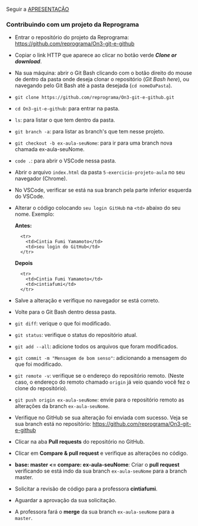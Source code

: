Seguir a <a href="https://docs.google.com/presentation/d/19pGo9F7-0Nh68SOtI3jMsQSb4CG-rJ2yR-2YSChcJb0/edit?usp=sharing" target="_blank">APRESENTAÇÃO</a>

### Contribuindo com um projeto da Reprograma
- Entrar o repositório do projeto da Reprograma: https://github.com/reprograma/On3-git-e-github
- Copiar o link HTTP que aparece ao clicar no botão verde ***Clone or download***.
- Na sua máquina: abrir o Git Bash clicando com o botão direito do mouse de dentro da pasta onde deseja clonar o repositório (*Git Bash here*), ou navegando pelo Git Bash até a pasta desejada (`cd nomeDaPasta`).
- `git clone https://github.com/reprograma/On3-git-e-github.git`
- `cd On3-git-e-github`: para entrar na pasta.
- `ls`: para listar o que tem dentro da pasta.
- `git branch -a`: para listar as branch's que tem nesse projeto.
- `git checkout -b ex-aula-seuNome`: para ir para uma branch nova chamada ex-aula-seuNome.
- `code .`: para abrir o VSCode nessa pasta.
- Abrir o arquivo `index.html` da pasta `5-exercicio-projeto-aula` no seu navegador (Chrome).
- No VSCode, verificar se está na sua branch pela parte inferior esquerda do VSCode.
- Alterar o código colocando `seu login GitHub` na `<td>` abaixo do seu nome.
  Exemplo:

  **Antes:**
    ```
      <tr>
        <td>Cintia Fumi Yamamoto</td>
        <td>seu login do GitHub</td>
      </tr>
    ```

  **Depois**
    ```
      <tr>
        <td>Cintia Fumi Yamamoto</td>
        <td>cintiafumi</td>
      </tr>
    ```
- Salve a alteração e verifique no navegador se está correto.
- Volte para o Git Bash dentro dessa pasta.
- `git diff`: verique o que foi modificado.
- `git status`: verifique o status do repositório atual.
- `git add --all`: adicione todos os arquivos que foram modificados.
- `git commit -m "Mensagem de bom senso"`: adicionando a mensagem do que foi modificado.
- `git remote -v`: verifique se o endereço do repositório remoto. (Neste caso, o endereço do remoto chamado `origin` já veio quando você fez o clone do repositório).
- `git push origin ex-aula-seuNome`: envie para o repositório remoto as alterações da branch `ex-aula-seuNome`.
- Verifique no GitHub se sua alteração foi enviada com sucesso. Veja se sua branch está no repositório: https://github.com/reprograma/On3-git-e-github
- Clicar na aba **Pull requests** do repositório no GitHub.
- Clicar em **Compare & pull request** e verifique as alterações no código.
- **base: master <= compare: ex-aula-seuNome**: Criar o **pull request** verificando se está indo da sua branch `ex-aula-seuNome` para a branch master.
- Solicitar a revisão de código para a professora **cintiafumi**.
- Aguardar a aprovação da sua solicitação.
- A professora fará o **merge** da sua branch `ex-aula-seuNome` para a `master`.